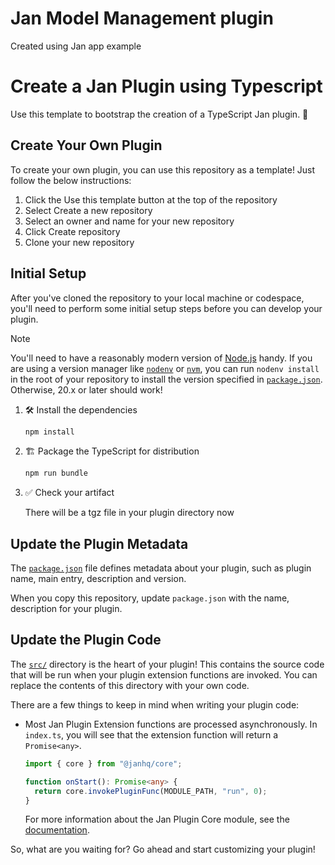 # Jan Model Management plugin

Created using Jan app example

# Create a Jan Plugin using Typescript

Use this template to bootstrap the creation of a TypeScript Jan plugin. 🚀

## Create Your Own Plugin

To create your own plugin, you can use this repository as a template! Just follow the below instructions:

1. Click the Use this template button at the top of the repository
2. Select Create a new repository
3. Select an owner and name for your new repository
4. Click Create repository
5. Clone your new repository

## Initial Setup

After you've cloned the repository to your local machine or codespace, you'll need to perform some initial setup steps before you can develop your plugin.

> [!NOTE]
>
> You'll need to have a reasonably modern version of
> [Node.js](https://nodejs.org) handy. If you are using a version manager like
> [`nodenv`](https://github.com/nodenv/nodenv) or
> [`nvm`](https://github.com/nvm-sh/nvm), you can run `nodenv install` in the
> root of your repository to install the version specified in
> [`package.json`](./package.json). Otherwise, 20.x or later should work!

1. :hammer_and_wrench: Install the dependencies

   ```bash
   npm install
   ```

1. :building_construction: Package the TypeScript for distribution

   ```bash
   npm run bundle
   ```

1. :white_check_mark: Check your artifact

   There will be a tgz file in your plugin directory now

## Update the Plugin Metadata

The [`package.json`](package.json) file defines metadata about your plugin, such as
plugin name, main entry, description and version.

When you copy this repository, update `package.json` with the name, description for your plugin.

## Update the Plugin Code

The [`src/`](./src/) directory is the heart of your plugin! This contains the
source code that will be run when your plugin extension functions are invoked. You can replace the
contents of this directory with your own code.

There are a few things to keep in mind when writing your plugin code:

- Most Jan Plugin Extension functions are processed asynchronously.
  In `index.ts`, you will see that the extension function will return a `Promise<any>`.

  ```typescript
  import { core } from "@janhq/core";

  function onStart(): Promise<any> {
    return core.invokePluginFunc(MODULE_PATH, "run", 0);
  }
  ```

  For more information about the Jan Plugin Core module, see the
  [documentation](https://github.com/janhq/jan/blob/main/core/README.md).

So, what are you waiting for? Go ahead and start customizing your plugin!

